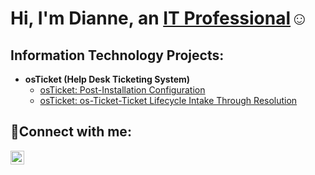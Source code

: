 <h1>Hi, I'm Dianne, an <a href="www.linkedin.com/in/dianne-c-dudley">IT Professional</a>☺</h1>

<h2> Information Technology Projects:</h2>

- <b>osTicket (Help Desk Ticketing System)</b>
  - [osTicket: Post-Installation Configuration](https://github.com/diannedudley/post-install-config)
  - [osTicket: os-Ticket-Ticket Lifecycle Intake Through Resolution](https://github.com/diannedudley/os-Ticket-Ticket-Lifecycle-Intake-Through-Resolution)

<h2>🤳Connect with me:</h2>

[<img align="left" alt="dianne-c-dudley | LinkedIn" width="22px" src="https://cdn.jsdelivr.net/npm/simple-icons@v3/icons/linkedin.svg" />][linkedin]

[twitter]: https://twitter.com/
[instagram]: https://www.instagram.com/
[linkedin]: https://www.linkedin.com/in/dianne-c-dudley
